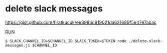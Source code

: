 # delete slack messages

https://gist.github.com/firatkucuk/ee898bc919021da621689f5e47e7abac

RUN

```
$ SLACK_CHANNEL_ID=$CHANNEL_ID SLACK_TOKEN=$TOKEN node ./delete-slack-messages.js $CHANNEL_ID
```
